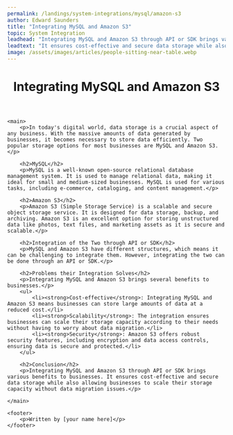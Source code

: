 ```yaml
---
permalink: /landings/system-integrations/mysql/amazon-s3
author: Edward Saunders
title: "Integrating MySQL and Amazon S3"
topic: System Integration
leadhead: "Integrating MySQL and Amazon S3 through API or SDK brings various benefits to businesses"
leadtext: "It ensures cost-effective and secure data storage while also allowing businesses to scale their storage capacity without data migration issues."
image: /assets/images/articles/people-sitting-near-table.webp
---
```

<div class="arttext">	<header>
		<h1>Integrating MySQL and Amazon S3</h1>
	</header>

	<main>
		<p>In today's digital world, data storage is a crucial aspect of any business. With the massive amounts of data generated by businesses, it becomes necessary to store data efficiently. Two popular storage options for most businesses are MySQL and Amazon S3.</p>

		<h2>MySQL</h2>
		<p>MySQL is a well-known open-source relational database management system. It is used to manage relational data, making it ideal for small and medium-sized businesses. MySQL is used for various tasks, including e-commerce, cataloging, and content management.</p>

		<h2>Amazon S3</h2>
		<p>Amazon S3 (Simple Storage Service) is a scalable and secure object storage service. It is designed for data storage, backup, and archiving. Amazon S3 is an excellent option for storing unstructured data like photos, text files, and marketing assets as it is secure and scalable.</p>

		<h2>Integration of the Two through API or SDK</h2>
		<p>MySQL and Amazon S3 have different structures, which means it can be challenging to integrate them. However, integrating the two can be done through an API or SDK.</p>

		<h2>Problems their Integration Solves</h2>
		<p>Integrating MySQL and Amazon S3 brings several benefits to businesses.</p>
		<ul>
			<li><strong>Cost-effective</strong>: Integrating MySQL and Amazon S3 means businesses can store large amounts of data at a reduced cost.</li>
			<li><strong>Scalability</strong>: The integration ensures businesses can scale their storage capacity according to their needs without having to worry about data migration.</li>
			<li><strong>Security</strong>: Amazon S3 offers robust security features, including encryption and data access controls, ensuring data is secure and protected.</li>
		</ul>

		<h2>Conclusion</h2>
		<p>Integrating MySQL and Amazon S3 through API or SDK brings various benefits to businesses. It ensures cost-effective and secure data storage while also allowing businesses to scale their storage capacity without data migration issues.</p>

	</main>

	<footer>
		<p>Written by [your name here]</p>
	</footer>
</div>